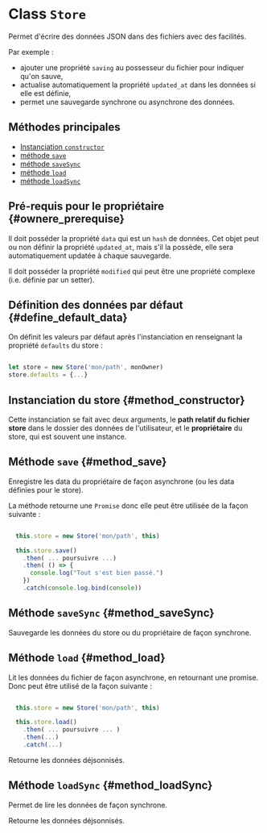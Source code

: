 # Class `Store`

Permet d'écrire des données JSON dans des fichiers avec des facilités.

Par exemple :

* ajouter une propriété `saving` au possesseur du fichier pour indiquer qu'on sauve,
* actualise automatiquement la propriété `updated_at` dans les données si elle est définie,
* permet une sauvegarde synchrone ou asynchrone des données.

## Méthodes principales

* [Instanciation `constructor`](#method_constructor)
* [méthode `save`](#method_save)
* [méthode `saveSync`](#method_saveSync)
* [méthode `load`](#method_load)
* [méthode `loadSync`](#method_loadSync)

## Pré-requis pour le propriétaire {#ownere_prerequise}

Il doit posséder la propriété `data` qui est un `hash` de données. Cet objet peut ou non définir la propriété `updated_at`, mais s'il la possède, elle sera automatiquement updatée à chaque sauvegarde.

Il doit posséder la propriété `modified` qui peut être une propriété complexe (i.e. définie par un setter).

## Définition des données par défaut {#define_default_data}

On définit les valeurs par défaut après  l'instanciation en renseignant la propriété `defaults` du store :

```js

let store = new Store('mon/path', monOwner)
store.defaults = {...}

```

## Instanciation du store {#method_constructor}

Cette instanciation se fait avec deux arguments, le **path relatif du fichier store** dans le dossier des données de l'utilisateur, et le **propriétaire** du store, qui est souvent une instance.

## Méthode `save` {#method_save}

Enregistre les data du propriétaire de façon asynchrone (ou les data définies pour le store).

La méthode retourne une `Promise` donc elle peut être utilisée de la façon suivante :

```js

  this.store = new Store('mon/path', this)

  this.store.save()
    .then( ... poursuivre ...)
    .then( () => {
      console.log("Tout s'est bien passé.")
    })
    .catch(console.log.bind(console))

```

## Méthode `saveSync` {#method_saveSync}

Sauvegarde les données du store ou du propriétaire de façon synchrone.

## Méthode `load` {#method_load}

Lit les données du fichier de façon asynchrone, en retournant une promise. Donc peut être utilisé de la façon suivante :

```js

  this.store = new Store('mon/path', this)

  this.store.load()
    .then( ... poursuivre ... )
    .then(...)
    .catch(...)

```

Retourne les données déjsonnisés.

## Méthode `loadSync` {#method_loadSync}

Permet de lire les données de façon synchrone.

Retourne les données déjsonnisés.
